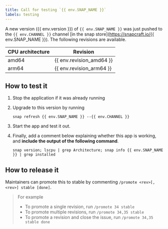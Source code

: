 ```yaml
---
title: Call for testing `{{ env.SNAP_NAME }}`
labels: testing
---
```


A new version ({{ env.version }}) of `{{ env.SNAP_NAME }}` was just pushed to the `{{ env.CHANNEL }}` channel [in the snap store](https://snapcraft.io/{{ env.SNAP_NAME }}). The following revisions are available.

| CPU architecture | Revision                 |
|------------------|--------------------------|
| amd64            | {{ env.revision_amd64 }} |
| arm64            | {{ env.revision_arm64 }} |

## How to test it

1. Stop the application if it was already running
1. Upgrade to this version by running

   ```shell
   snap refresh {{ env.SNAP_NAME }} --{{ env.CHANNEL }}
   ```

1. Start the app and test it out.
1. Finally, add a comment below explaining whether this app is working, and **include the output of the following command**.

   ```shell
   snap version; lscpu | grep Architecture; snap info {{ env.SNAP_NAME }} | grep installed
   ```

## How to release it

Maintainers can promote this to stable by commenting `/promote <rev>[,<rev>] stable [done]`.

> For example
>
> * To promote a single revision, run `/promote 34 stable`
> * To promote multiple revisions, run `/promote 34,35 stable`
> * To promote a revision and close the issue, run `/promote 34,35 stable done`
